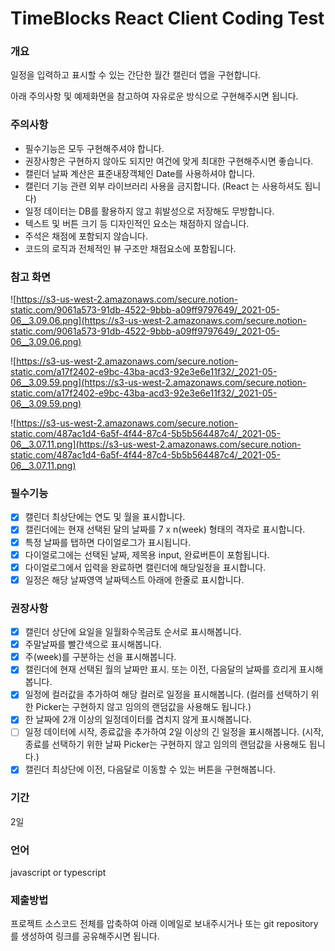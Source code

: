 # TimeBlocks React Client Coding Test

### 개요

일정을 입력하고 표시할 수 있는 간단한 월간 캘린더 앱을 구현합니다.

아래 주의사항 및 예제화면을 참고하여 자유로운 방식으로 구현해주시면 됩니다.

### 주의사항

- 필수기능은 모두 구현해주셔야 합니다.
- 권장사항은 구현하지 않아도 되지만 여건에 맞게 최대한 구현해주시면 좋습니다.
- 캘린더 날짜 계산은 표준내장객체인 Date를 사용하셔야 합니다.
- 캘린더 기능 관련 외부 라이브러리 사용을 금지합니다.  (React 는 사용하셔도 됩니다)
- 일정 데이터는 DB를 활용하지 않고 휘발성으로 저장해도 무방합니다.
- 텍스트 및 버튼 크기 등 디자인적인 요소는 채점하지 않습니다.
- 주석은 채점에 포함되지 않습니다.
- 코드의 로직과 전체적인 뷰 구조만 채점요소에 포함됩니다.

### 참고 화면

![https://s3-us-west-2.amazonaws.com/secure.notion-static.com/9061a573-91db-4522-9bbb-a09ff9797649/_2021-05-06__3.09.06.png](https://s3-us-west-2.amazonaws.com/secure.notion-static.com/9061a573-91db-4522-9bbb-a09ff9797649/_2021-05-06__3.09.06.png)

![https://s3-us-west-2.amazonaws.com/secure.notion-static.com/a17f2402-e9bc-43ba-acd3-92e3e6e11f32/_2021-05-06__3.09.59.png](https://s3-us-west-2.amazonaws.com/secure.notion-static.com/a17f2402-e9bc-43ba-acd3-92e3e6e11f32/_2021-05-06__3.09.59.png)

![https://s3-us-west-2.amazonaws.com/secure.notion-static.com/487ac1d4-6a5f-4f44-87c4-5b5b564487c4/_2021-05-06__3.07.11.png](https://s3-us-west-2.amazonaws.com/secure.notion-static.com/487ac1d4-6a5f-4f44-87c4-5b5b564487c4/_2021-05-06__3.07.11.png)

### 필수기능

- [x] 캘린더 최상단에는 연도 및 월을 표시합니다.
- [x] 캘린더에는 현재 선택된 달의 날짜를 7 x n(week) 형태의 격자로 표시합니다.
- [x] 특정 날짜를 탭하면 다이얼로그가 표시됩니다.
- [x] 다이얼로그에는 선택된 날짜, 제목용 input, 완료버튼이 포함됩니다.
- [x] 다이얼로그에서 입력을 완료하면 캘린더에 해당일정을 표시합니다.
- [x] 일정은 해당 날짜영역 날짜텍스트 아래에 한줄로 표시합니다.

### 권장사항

- [x] 캘린더 상단에 요일을 일월화수목금토 순서로 표시해봅니다.
- [x] 주말날짜를 빨간색으로 표시해봅니다.
- [x] 주(week)를 구분하는 선을 표시해봅니다.
- [x] 캘린더에 현재 선택된 월의 날짜만 표시. 또는 이전, 다음달의 날짜를 흐리게 표시해봅니다.
- [x] 일정에 컬러값을 추가하여 해당 컬러로 일정을 표시해봅니다. (컬러를 선택하기 위한 Picker는 구현하지 않고 임의의 랜덤값을 사용해도 됩니다.)
- [x] 한 날짜에 2개 이상의 일정데이터를 겹치지 않게 표시해봅니다.
- [ ] 일정 데이터에 시작, 종료값을 추가하여 2일 이상의 긴 일정을 표시해봅니다. (시작, 종료를 선택하기 위한 날짜 Picker는 구현하지 않고 임의의 랜덤값을 사용해도 됩니다.)
- [x] 캘린더 최상단에 이전, 다음달로 이동할 수 있는 버튼을 구현해봅니다.

### 기간

2일

### 언어

javascript or typescript

### 제출방법

프로젝트 소스코드 전체를 압축하여 아래 이메일로 보내주시거나 또는 git repository를 생성하여 링크를 공유해주시면 됩니다.